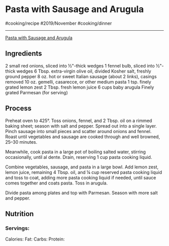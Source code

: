 # Pasta with Sausage and Arugula
#cooking/recipe #2019/November #cooking/dinner
- - - -
[Pasta with Sausage and Arugula](https://www.bonappetit.com/recipe/pasta-with-sausage-and-arugula)

## Ingredients
2 small red onions, sliced into ½"-thick wedges
1 fennel bulb, sliced into ½"-thick wedges
6 Tbsp. extra-virgin olive oil, divided
Kosher salt, freshly ground pepper
8 oz. hot or sweet Italian sausage (about 2 links), casings removed
10 oz. gemelli, casarecce, or other medium pasta
1 tsp. finely grated lemon zest
2 Tbsp. fresh lemon juice
6 cups baby arugula
Finely grated Parmesan (for serving)

## Process
Preheat oven to 425°. Toss onions, fennel, and 2 Tbsp. oil on a rimmed baking sheet; season with salt and pepper. Spread out into a single layer. Pinch sausage into small pieces and scatter around onions and fennel. Roast until vegetables and sausage are cooked through and well browned, 25–30 minutes.

Meanwhile, cook pasta in a large pot of boiling salted water, stirring occasionally, until al dente. Drain, reserving 1 cup pasta cooking liquid.

Combine vegetables, sausage, and pasta in a large bowl. Add lemon zest, lemon juice, remaining 4 Tbsp. oil, and ¼ cup reserved pasta cooking liquid and toss to coat, adding more pasta cooking liquid if needed, until sauce comes together and coats pasta. Toss in arugula.

Divide pasta among plates and top with Parmesan. Season with more salt and pepper.

## Nutrition
### Servings:
Calories: 
Fat: 
Carbs: 
Protein: 